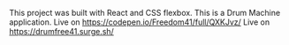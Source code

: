 This project was built with React and CSS flexbox.
This is a Drum Machine application.
Live on https://codepen.io/Freedom41/full/QXKJvz/
Live on https://drumfree41.surge.sh/